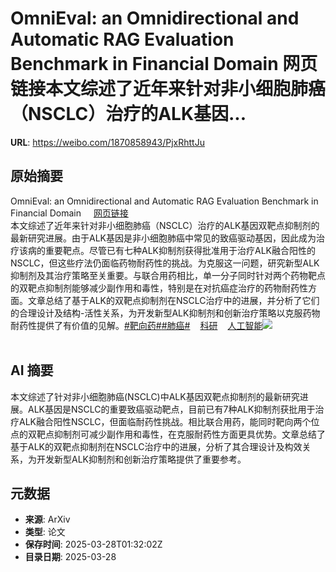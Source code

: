 # OmniEval: an Omnidirectional and Automatic RAG Evaluation Benchmark in Financial Domain 网页链接本文综述了近年来针对非小细胞肺癌（NSCLC）治疗的ALK基因...

**URL**: https://weibo.com/1870858943/PjxRhttJu

## 原始摘要

OmniEval: an Omnidirectional and Automatic RAG Evaluation Benchmark in Financial Domain <a href="https://weibo.cn/sinaurl?u=https%3A%2F%2Fwww.aminer.cn%2Fpub%2F676382b7ae8580e7ff1efa9e%2Fomnieval-an-omnidirectional-and-automatic-rag-evaluation-benchmark-in-financial-domain" data-hide=""><span class="url-icon"><img style="width: 1rem;height: 1rem" src="https://h5.sinaimg.cn/upload/2015/09/25/3/timeline_card_small_web_default.png" referrerpolicy="no-referrer"></span><span class="surl-text">网页链接</span></a><br>本文综述了近年来针对非小细胞肺癌（NSCLC）治疗的ALK基因双靶点抑制剂的最新研究进展。由于ALK基因是非小细胞肺癌中常见的致癌驱动基因，因此成为治疗该病的重要靶点。尽管已有七种ALK抑制剂获得批准用于治疗ALK融合阳性的NSCLC，但这些疗法仍面临药物耐药性的挑战。为克服这一问题，研究新型ALK抑制剂及其治疗策略至关重要。与联合用药相比，单一分子同时针对两个药物靶点的双靶点抑制剂能够减少副作用和毒性，特别是在对抗癌症治疗的药物耐药性方面。文章总结了基于ALK的双靶点抑制剂在NSCLC治疗中的进展，并分析了它们的合理设计及结构-活性关系，为开发新型ALK抑制剂和创新治疗策略以克服药物耐药性提供了有价值的见解。<a href="https://m.weibo.cn/search?containerid=231522type%3D1%26t%3D10%26q%3D%23%E9%9D%B6%E5%90%91%E8%8D%AF%23&amp;isnewpage=1" data-hide=""><span class="surl-text">#靶向药#</span></a><a href="https://m.weibo.cn/search?containerid=231522type%3D1%26t%3D10%26q%3D%23%E8%82%BA%E7%99%8C%23&amp;isnewpage=1" data-hide=""><span class="surl-text">#肺癌#</span></a><a href="https://m.weibo.cn/p/index?extparam=%E7%A7%91%E7%A0%94&amp;containerid=100808a62e87d21630c0abf068bf92641e88be" data-hide=""><span class="url-icon"><img style="width: 1rem;height: 1rem" src="https://n.sinaimg.cn/photo/5213b46e/20180926/timeline_card_small_super_default.png" referrerpolicy="no-referrer"></span><span class="surl-text">科研</span></a><a href="https://m.weibo.cn/p/index?extparam=%E4%BA%BA%E5%B7%A5%E6%99%BA%E8%83%BD&amp;containerid=100808f068f0dad74789bee210163c40a4b50d" data-hide=""><span class="url-icon"><img style="width: 1rem;height: 1rem" src="https://n.sinaimg.cn/photo/5213b46e/20180926/timeline_card_small_super_default.png" referrerpolicy="no-referrer"></span><span class="surl-text">人工智能</span></a><img style="" src="https://tvax2.sinaimg.cn/large/6f830abfly1hzoe2kitmgj21o00z1b29.jpg" referrerpolicy="no-referrer"><br><br>

## AI 摘要

本文综述了针对非小细胞肺癌(NSCLC)中ALK基因双靶点抑制剂的最新研究进展。ALK基因是NSCLC的重要致癌驱动靶点，目前已有7种ALK抑制剂获批用于治疗ALK融合阳性NSCLC，但面临耐药性挑战。相比联合用药，能同时靶向两个位点的双靶点抑制剂可减少副作用和毒性，在克服耐药性方面更具优势。文章总结了基于ALK的双靶点抑制剂在NSCLC治疗中的进展，分析了其合理设计及构效关系，为开发新型ALK抑制剂和创新治疗策略提供了重要参考。

## 元数据

- **来源**: ArXiv
- **类型**: 论文
- **保存时间**: 2025-03-28T01:32:02Z
- **目录日期**: 2025-03-28
